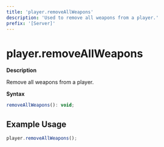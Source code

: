 ```yaml
---
title: 'player.removeAllWeapons'
description: 'Used to remove all weapons from a player.'
prefix: '[Server]'
---
```


# player.removeAllWeapons

**Description**

Remove all weapons from a player.

**Syntax**

```js
removeAllWeapons(): void;
```

## Example Usage

```js
player.removeAllWeapons();
```
